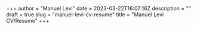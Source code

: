 +++
author = "Manuel Levi"
date = 2023-03-22T16:07:16Z
description = ""
draft = true
slug = "manuel-levi-cv-resume"
title = "Manuel Levi CV/Resume"
+++


